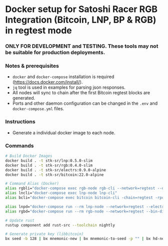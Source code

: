 # Docker setup for Satoshi Racer RGB Integration (Bitcoin, LNP, BP & RGB) in regtest mode

### ONLY FOR DEVELOPMENT and TESTING. These tools may not be suitable for production deployments.

### Notes & prerequisites
- `docker` and `docker-compose` installation is required (https://docs.docker.com/install/).
- `jq` tool is used in examples for parsing json responses.
- All nodes will sync to chain after the first Bitcoin regtest blocks are generated.
- Ports and other daemon configuration can be changed in the `.env` and `docker-compose.yml` files.

### Instructions
- Generate a individual docker image to each node. 

### Commands
```bash
# Build Docker Images
docker build . -t stk-sr/lnp:0.5.0-slim
docker build . -t stk-sr/rgb:0.4.0-slim
docker build . -t stk-sr/electrs:0.9.0-alpine
docker build . -t stk-sr/bitcoin:22.0-alpine

# Command Alias (Docker)
alias rgbli="docker-compose exec rgb-node rgb-cli --network=regtest --data-dir=/var/lib/rgb/"
alias lncli="docker-compose exec lnp-node lnp-cli"
alias bcli="docker-compose exec bitcoin bitcoin-cli -chain=regtest -rpcconnect=localhost -rpcport=18889 -rpcuser=bitcoin -rpcpassword=bitcoin"

alias lnpd="docker-compose run --rm lnp-node --network=regtest --electrum-port=50001 --electrum-server=electrs"
alias rgbd="docker-compose run --rm rgb-node --network=regtest --bin-dir=/usr/local/bin/ --data-dir=/var/lib/rgb/ --electrum=electrs:50001"

# Update rust
rustup component add rust-src --toolchain nightly

# Generate private key (libbitcoin)
bx seed -b 128 | bx mnemonic-new | bx mnemonic-to-seed -p "" | bx hd-new
```
